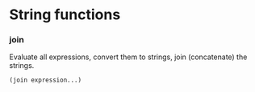 # String functions

### join
Evaluate all expressions, convert them to strings, join (concatenate) the strings.
```
(join expression...)
```

